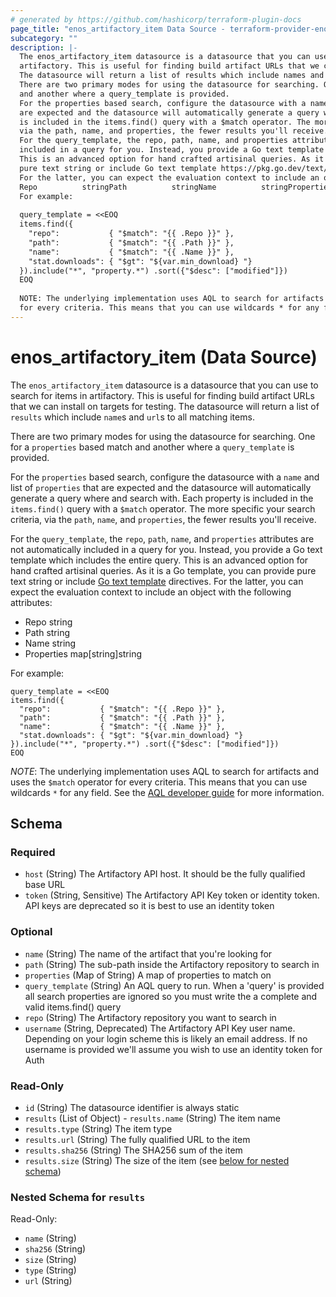 ```yaml
---
# generated by https://github.com/hashicorp/terraform-plugin-docs
page_title: "enos_artifactory_item Data Source - terraform-provider-enos"
subcategory: ""
description: |-
  The enos_artifactory_item datasource is a datasource that you can use to search for items in
  artifactory. This is useful for finding build artifact URLs that we can install on targets for testing.
  The datasource will return a list of results which include names and urls to all matching items.
  There are two primary modes for using the datasource for searching. One for a properties based match
  and another where a query_template is provided.
  For the properties based search, configure the datasource with a name and list of properties that
  are expected and the datasource will automatically generate a query where and search with. Each property
  is included in the items.find() query with a $match operator. The more specific your search criteria,
  via the path, name, and properties, the fewer results you'll receive.
  For the query_template, the repo, path, name, and properties attributes are not automatically
  included in a query for you. Instead, you provide a Go text template which includes the entire query.
  This is an advanced option for hand crafted artisinal queries. As it is a Go template, you can provide
  pure text string or include Go text template https://pkg.go.dev/text/template#Template directives.
  For the latter, you can expect the evaluation context to include an object with the following attributes:
  Repo          stringPath          stringName          stringProperties    map[string]string
  For example:
  
  query_template = <<EOQ
  items.find({
    "repo":           { "$match": "{{ .Repo }}" },
    "path":           { "$match": "{{ .Path }}" },
    "name":           { "$match": "{{ .Name }}" },
    "stat.downloads": { "$gt": "${var.min_download} "}
  }).include("*", "property.*") .sort({"$desc": ["modified"]})
  EOQ
  
  NOTE: The underlying implementation uses AQL to search for artifacts and uses the $match operator
  for every criteria. This means that you can use wildcards * for any field. See the AQL developer guide https://www.jfrog.com/confluence/display/JFROG/Artifactory+Query+Language for more information.
---
```


# enos_artifactory_item (Data Source)

The `enos_artifactory_item` datasource is a datasource that you can use to search for items in
artifactory. This is useful for finding build artifact URLs that we can install on targets for testing.
The datasource will return a list of `results` which include `name`s and `url`s to all matching items.

There are two primary modes for using the datasource for searching. One for a `properties` based match
and another where a `query_template` is provided.

For the `properties` based search, configure the datasource with a `name` and list of `properties` that
are expected and the datasource will automatically generate a query where and search with. Each property
is included in the `items.find()` query with a `$match` operator. The more specific your search criteria,
via the `path`, `name`, and `properties`, the fewer results you'll receive.

For the `query_template`, the `repo`, `path`, `name`, and `properties` attributes are not automatically
included in a query for you. Instead, you provide a Go text template which includes the entire query.
This is an advanced option for hand crafted artisinal queries. As it is a Go template, you can provide
pure text string or include [Go text template](https://pkg.go.dev/text/template#Template) directives.
For the latter, you can expect the evaluation context to include an object with the following attributes:
  - Repo          string
  - Path          string
  - Name          string
  - Properties    map[string]string

For example:
```hcl
query_template = <<EOQ
items.find({
  "repo":           { "$match": "{{ .Repo }}" },
  "path":           { "$match": "{{ .Path }}" },
  "name":           { "$match": "{{ .Name }}" },
  "stat.downloads": { "$gt": "${var.min_download} "}
}).include("*", "property.*") .sort({"$desc": ["modified"]})
EOQ
```

*NOTE*: The underlying implementation uses AQL to search for artifacts and uses the `$match` operator
for every criteria. This means that you can use wildcards `*` for any field. See the [AQL developer guide](https://www.jfrog.com/confluence/display/JFROG/Artifactory+Query+Language) for more information.



<!-- schema generated by tfplugindocs -->
## Schema

### Required

- `host` (String) The Artifactory API host. It should be the fully qualified base URL
- `token` (String, Sensitive) The Artifactory API Key token or identity token. API keys are deprecated so it is best to use an identity token

### Optional

- `name` (String) The name of the artifact that you're looking for
- `path` (String) The sub-path inside the Artifactory repository to search in
- `properties` (Map of String) A map of properties to match on
- `query_template` (String) An AQL query to run. When a 'query' is provided all search properties are ignored so you must write the a complete and valid items.find() query
- `repo` (String) The Artifactory repository you want to search in
- `username` (String, Deprecated) The Artifactory API Key user name. Depending on your login scheme this is likely an email address. If no username is provided we'll assume you wish to use an identity token for Auth

### Read-Only

- `id` (String) The datasource identifier is always static
- `results` (List of Object) - `results.name` (String) The item name
- `results.type` (String) The item type
- `results.url` (String) The fully qualified URL to the item
- `results.sha256` (String) The SHA256 sum of the item
- `results.size` (String) The size of the item (see [below for nested schema](#nestedatt--results))

<a id="nestedatt--results"></a>
### Nested Schema for `results`

Read-Only:

- `name` (String)
- `sha256` (String)
- `size` (String)
- `type` (String)
- `url` (String)
